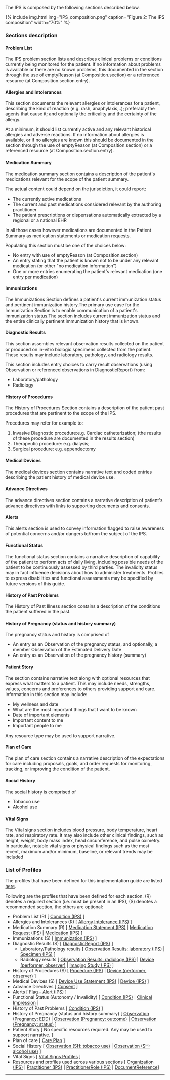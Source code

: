 The IPS is composed by the following sections described below.

{% include img.html img="IPS_composition.png" caption="Figure 2: The IPS composition" width="70%" %}

### Sections description

#### Problem List

The IPS problem section lists and describes clinical problems or conditions currently being monitored for the patient. If no information about problems is available or there are no known problems, this documented in the section through the use of emptyReason (at Composition.section) or a referenced resource (at Composition.section.entry).

#### Allergies and Intolerances

This section documents the relevant allergies or intolerances for a patient, describing the kind of reaction (e.g. rash, anaphylaxis,..); preferably the agents that cause it; and optionally the criticality and the certainty of the allergy.

At a minimum, it should list currently active and any relevant historical allergies and adverse reactions. If no information about allergies is available, or if no allergies are known this should be documented in the section through the use of emptyReason (at Composition.section) or a referenced resource (at Composition.section.entry).

#### Medication Summary

The medication summary section contains a description of the patient's medications relevant for the scope of the patient summary.

The actual content could depend on the jurisdiction, it could report:

- The currently active medications
- The current and past medications considered relevant by the authoring practitioner
- The patient prescriptions or dispensations automatically extracted by a regional or a national EHR

In all those cases however medications are documented in the Patient Summary as medication statements or medication requests.

Populating this section must be one of the choices below:

- No entry with use of emptyReason (at Composition.section)
- An entry stating that the patient is known not to be under any relevant medication (or other "no medication information")
- One or more entries enumerating the patient's relevant medication (one entry per medication)

#### Immunizations

The Immunizations Section defines a patient's current immunization status and pertinent immunization history.The primary use case for the Immunization Section is to enable communication of a patient's immunization status.The section includes current immunization status and the entire clinically pertinent immunization history that is known.

#### Diagnostic Results

This section assembles relevant observation results collected on the patient or produced on in-vitro biologic specimens collected from the patient. These results may include laboratory, pathology, and radiology results.

This section includes entry choices to carry result observations (using Observation or referenced observations in DiagnosticReport) from:

- Laboratory/pathology
- Radiology

#### History of Procedures

The History of Procedures Section contains a description of the patient past procedures that are pertinent to the scope of the IPS.

Procedures may refer for example to:

1. Invasive Diagnostic procedure:e.g. Cardiac catheterization; (the results of these procedure are documented in the results section)
2. Therapeutic procedure: e.g. dialysis;
3. Surgical procedure: e.g. appendectomy

#### Medical Devices

The medical devices section contains narrative text and coded entries describing the patient history of medical device use.

#### Advance Directives

The advance directives section contains a narrative description of patient's advance directives with links to supporting documents and consents.

#### Alerts

This alerts section is used to convey information flagged to raise awareness of potential concerns and/or dangers to/from the subject of the IPS.

#### Functional Status

The functional status section contains a narrative description of capability of the patient to perform acts of daily living, including possible needs of the patient to be continuously assessed by third parties. The invalidity status may in fact influence decisions about how to administer treatments. Profiles to express disabilities and functional assessments may be specified by future versions of this guide.

#### History of Past Problems

The History of Past Illness section contains a description of the conditions the patient suffered in the past.

#### History of Pregnancy (status and history summary)

The pregnancy status and history is comprised of

- An entry as an Observation of the pregnancy status, and optionally, a member Observation of the Estimated Delivery Date
- An entry as an Observation of the pregnancy history (summary)

#### Patient Story

The section contains narrative text along with optional resources that express what matters to a patient. This may include needs, strengths, values, concerns and preferences to others providing support and care. Information in this section may include: 

- My wellness and date
- What are the most important things that I want to be known
- Date of important elements
- Important content to me
- Important people to me

Any resource type may be used to support narrative.

#### Plan of Care

The plan of care section contains a narrative description of the expectations for care including proposals, goals, and order requests for monitoring, tracking, or improving the condition of the patient.

#### Social History

The social history is comprised of

- Tobacco use
- Alcohol use

#### Vital Signs

The Vital signs section includes blood pressure, body temperature, heart rate, and respiratory rate. It may also include other clinical findings, such as height, weight, body mass index, head circumference, and pulse oximetry. In particular, notable vital signs or physical findings such as the most recent, maximum and/or minimum, baseline, or relevant trends may be included

### List of Profiles

The profiles that have been defined for this implementation guide are listed <a href="profiles.html">here</a>.

Following are the profiles that have been defined for each section. (R) denotes a required section (i.e. must be present in an IPS), (S) denotes a recommended section, the others are optional:

- Problem List (R)
  [ <a href="StructureDefinition-Condition-uv-ips.html">Condition (IPS)</a> ]
- Allergies and Intolerances (R)
  [ <a href="StructureDefinition-AllergyIntolerance-uv-ips.html">Allergy Intolerance (IPS)</a> ]
- Medication Summary (R)
  [ <a href="StructureDefinition-MedicationStatement-uv-ips.html">Medication Statement (IPS)</a> |
  <a href="StructureDefinition-MedicationRequest-uv-ips.html">Medication Request (IPS)</a> |
  <a href="StructureDefinition-Medication-uv-ips.html">Medication (IPS)</a> ]
- Immunizations (S)
  [ <a href="StructureDefinition-Immunization-uv-ips.html">Immunization (IPS)</a> ]
- Diagnostic Results (S)
  [ <a href="StructureDefinition-DiagnosticReport-uv-ips.html">DiagnosticReport (IPS)</a> ]
  - Laboratory/Pathology results
    [ <a href="StructureDefinition-Observation-results-laboratory-pathology-uv-ips.html">Observation Results: laboratory (IPS)</a> |
    <a href="StructureDefinition-Specimen-uv-ips.html">Specimen (IPS)</a> ]
  - Radiology results
    [ <a href="StructureDefinition-Observation-results-radiology-uv-ips.html">Observation Results: radiology (IPS)</a> |
    <a href="StructureDefinition-Device-observer-uv-ips.html">Device (performer, observer)</a> |
    <a href="StructureDefinition-ImagingStudy-uv-ips.html">Imaging Study (IPS)</a> ]
- History of Procedures (S)
  [ <a href="StructureDefinition-Procedure-uv-ips.html">Procedure (IPS)</a> | 
  <a href="StructureDefinition-Device-observer-uv-ips.html">Device (performer, observer)</a> ]
- Medical Devices (S)
  [ <a href="StructureDefinition-DeviceUseStatement-uv-ips.html">Device Use Statement (IPS)</a> |
  <a href="StructureDefinition-Device-uv-ips.html">Device (IPS)</a> ]
- Advance Directives
  [ <a href="{{site.data.fhir.path}}consent.html">Consent</a> ]
- Alerts
  [ <a href="StructureDefinition-Flag-alert-uv-ips.html">Flag - Alert (IPS)</a> ]
- Functional Status (Autonomy / Invalidity)
  [ <a href="StructureDefinition-Condition-uv-ips.html">Condition (IPS)</a> |
  <a href="{{site.data.fhir.path}}clinicalimpression.html">Clinical Impression</a> ]
- History of Past Problems
  [ <a href="StructureDefinition-Condition-uv-ips.html">Condition (IPS)</a> ]
- History of Pregnancy (status and history summary)
  [ <a href="StructureDefinition-Observation-pregnancy-edd-uv-ips.html">Observation (Pregnancy: EDD)</a> |
  <a href="StructureDefinition-Observation-pregnancy-outcome-uv-ips.html">Observation (Pregnancy: outcome)</a> |
  <a href="StructureDefinition-Observation-pregnancy-status-uv-ips.html">Observation (Pregnancy: status)</a> ]
- Patient Story
  [ No specific resources required. Any may be used to support narrative. ]
- Plan of care
  [ <a href="{{site.data.fhir.path}}careplan.html">Care Plan</a> ]
- Social History
  [ <a href="StructureDefinition-Observation-tobaccouse-uv-ips.html">Observation (SH: tobacco use)</a> |
    <a href="StructureDefinition-Observation-alcoholuse-uv-ips.html">Observation (SH: alcohol use)</a> ]
- Vital Signs
  [ <a href="{{site.data.fhir.path}}observation-vitalsigns.html">Vital Signs Profiles</a> ]
- Resources and profiles used across various sections
  [ <a href="StructureDefinition-Organization-uv-ips.html">Organization (IPS)</a> | <a href="StructureDefinition-Practitioner-uv-ips.html">Practitioner (IPS)</a> | <a href="StructureDefinition-PractitionerRole-uv-ips.html">PractitionerRole (IPS)</a> | <a href="{{site.data.fhir.path}}documentreference.html">DocumentReference</a>]

---

